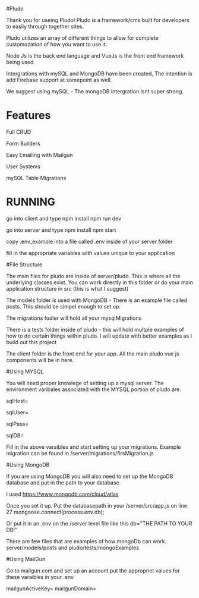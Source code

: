 #Pludo

Thank you for useing Pludo! Pludo is a framework/cms built for developers to easily through together sites. 

Pludo utilizes an array of different things to allow for complete customozation of how you want to use it. 

Node Js is the back end language and VueJs is the front end framework being used. 

Intergrations with mySQL and MongoDB have been created, The intention is add Firebase support at somepoint as well.

We suggest using mySQL - The mongoDB intergration isnt super strong. 

# Features
Full CRUD

Form Builders

Easy Emailing with Mailgun

User Systems

mySQL Table Migrations

# RUNNING
go into client and type npm install npm run dev

go into server and type npm install npm start

copy .env_example into a file called .env inside of your server folder

fill in the appropriate variables with values unique to your application

#File Structure

The main files for pludo are inside of server/pludo. This is where all the underlying classes exist. You can work directly in this folder or do your main application structure in src (this is what I suggest)

The models folder is used with MongoDB - There is an example file called posts. This should be simpel enough to set up.

The migrations fodler will hold all your mysqlMigrations

There is a tests folder inside of pludo - this will hold multple examples of how to do certain things within pludo. I will update with better examples as I build out this project

The client folder is the front end for your app. All the main pludo vue js components will be in here. 


#Using MYSQL

You will need proper knowlege of setting up a mysql server. The environment varibales associated with the MYSQL portion of pludo are.

sqlHost=

sqlUser=

sqlPass=

sqlDB=

Fill in the above varaibles and start setting up your migrations. Example migration can be found in /server/migrations/firsMigration.js

#Using MongoDB

If you are using MongoDB you will also need to set up the MongoDB database and put in the path to your database. 

I used https://www.mongodb.com/cloud/atlas

Once you set it up. Put the databasepath in your /server/src/app.js on line 27 mongoose.connect(process.env.db);

Or put it in an .env on the /server level file like this db="THE PATH TO YOUR DB!"

There are few files that are examples of how mongoDb can work. server/models/posts and pludo/tests/mongoExamples


#Using MailGun

Go to mailgun.com and set up an account put the appropriet values for these varaibles in your .env

mailgunActiveKey=
mailgunDomain=

